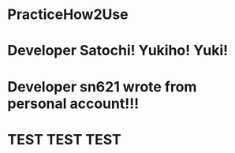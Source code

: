 # PracticeHow2Use
# Developer Satochi! Yukiho! Yuki!
# Developer sn621 wrote from personal account!!!
# TEST TEST TEST
